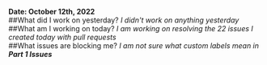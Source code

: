 **Date: October 12th, 2022** <br>
##What did I work on yesterday?
*I didn't work on anything yesterday*
<br>
##What am I working on today?
*I am working on resolving the 22 issues I created today with pull requests*
<br>
##What issues are blocking me?
*I am not sure what custom labels mean in **Part 1 Issues***